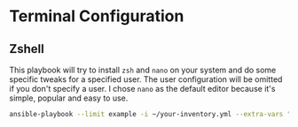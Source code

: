 # Terminal Configuration

## Zshell

This playbook will try to install `zsh` and `nano` on your system and do some specific tweaks for a specified user. The user configuration will be omitted if you don't specify a user. I chose `nano` as the default editor because it's simple, popular and easy to use.

```bash
ansible-playbook --limit example -i ~/your-inventory.yml --extra-vars "setup_user=timoteoramos" config/terminal/zsh.yml
```
